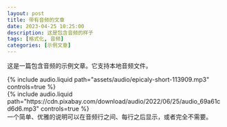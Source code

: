 ```yaml
---
layout: post
title: 带有音频的文章
date: 2023-04-25 10:25:00
description: 这是包含音频的样子
tags: [格式化, 音频]
categories: [示例文章]
---
```


这是一篇包含音频的示例文章。它支持本地音频文件。

<div class="row mt-3">
    <div class="col-sm mt-3 mt-md-0">
        {% include audio.liquid path="assets/audio/epicaly-short-113909.mp3" controls=true %}
    </div>
    <div class="col-sm mt-3 mt-md-0">
        {% include audio.liquid path="https://cdn.pixabay.com/download/audio/2022/06/25/audio_69a61cd6d6.mp3" controls=true %}
    </div>
</div>
<div class="caption">
    一个简单、优雅的说明可以在音频行之间、每行之后显示，或者完全不需要。
</div>
